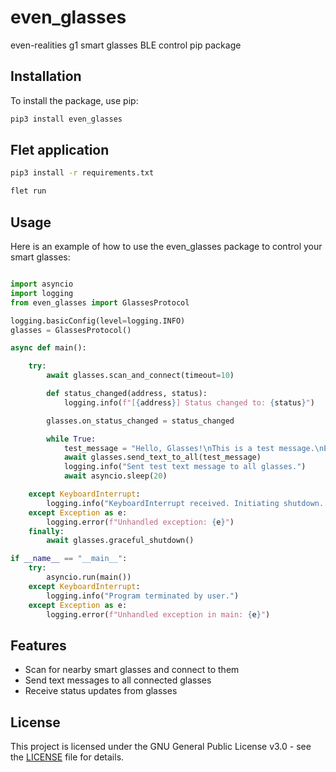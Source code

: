 # even_glasses

even-realities g1 smart glasses BLE control pip package

## Installation

To install the package, use pip:

```sh
pip3 install even_glasses
```

## Flet application

```sh
pip3 install -r requirements.txt
```

```sh
flet run
```

## Usage

Here is an example of how to use the even_glasses package to control your smart glasses:

```python

import asyncio
import logging
from even_glasses import GlassesProtocol

logging.basicConfig(level=logging.INFO)
glasses = GlassesProtocol()

async def main():

    try:
        await glasses.scan_and_connect(timeout=10)

        def status_changed(address, status):
            logging.info(f"[{address}] Status changed to: {status}")

        glasses.on_status_changed = status_changed

        while True:
            test_message = "Hello, Glasses!\nThis is a test message.\nEnjoy your day!"
            await glasses.send_text_to_all(test_message)
            logging.info("Sent test text message to all glasses.")
            await asyncio.sleep(20)

    except KeyboardInterrupt:
        logging.info("KeyboardInterrupt received. Initiating shutdown...")
    except Exception as e:
        logging.error(f"Unhandled exception: {e}")
    finally:
        await glasses.graceful_shutdown()

if __name__ == "__main__":
    try:
        asyncio.run(main())
    except KeyboardInterrupt:
        logging.info("Program terminated by user.")
    except Exception as e:
        logging.error(f"Unhandled exception in main: {e}")

```


## Features

- Scan for nearby smart glasses and connect to them
- Send text messages to all connected glasses
- Receive status updates from glasses

## License

This project is licensed under the GNU General Public License v3.0 - see the [LICENSE](LICENSE) file for details.
